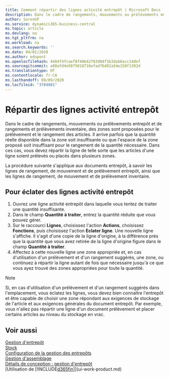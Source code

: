 ```yaml
---
title: Comment répartir des lignes activité entrepôt | Microsoft Docs
description: Dans le cadre de rangements, mouvements ou prélèvements entrepôt et de rangements et prélèvements inventaire, des zones sont proposées pour le prélèvement et le rangement des articles. Il arrive parfois que la quantité réelle disponible dans la zone soit insuffisante ou que l'espace de la zone proposé soit insuffisant pour le rangement de la quantité nécessaire. Dans ces cas, vous devez répartir la ligne de telle sorte que les articles d'une ligne soient prélevés ou placés dans plusieurs zones.
author: SorenGP
ms.service: dynamics365-business-central
ms.topic: article
ms.devlang: na
ms.tgt_pltfrm: na
ms.workload: na
ms.search.keywords: ''
ms.date: 04/01/2020
ms.author: edupont
ms.openlocfilehash: 4484f4fcaef8f48642f83984f1b3dab8acc14def
ms.sourcegitcommit: a80afd4e5075018716efad76d82a54e158f1392d
ms.translationtype: HT
ms.contentlocale: fr-CA
ms.lasthandoff: 09/09/2020
ms.locfileid: "3784981"
---
```

# <a name="split-warehouse-activity-lines"></a>Répartir des lignes activité entrepôt
Dans le cadre de rangements, mouvements ou prélèvements entrepôt et de rangements et prélèvements inventaire, des zones sont proposées pour le prélèvement et le rangement des articles. Il arrive parfois que la quantité réelle disponible dans la zone soit insuffisante ou que l'espace de la zone proposé soit insuffisant pour le rangement de la quantité nécessaire. Dans ces cas, vous devez répartir la ligne de telle sorte que les articles d'une ligne soient prélevés ou placés dans plusieurs zones.  

La procédure suivante s'applique aux documents entrepôt, à savoir les lignes de rangement, de mouvement et de prélèvement entrepôt, ainsi que les lignes de rangement, de mouvement et de prélèvement inventaire.  

## <a name="to-split-warehouse-activity-lines"></a>Pour éclater des lignes activité entrepôt  
1.  Ouvrez une ligne activité entrepôt dans laquelle vous tentez de traiter une quantité insuffisante.  
2.  Dans le champ **Quantité à traiter**, entrez la quantité réduite que vous pouvez gérer.  
3.  Sur le raccourci **Lignes**, choisissez l'action **Actions**, choisissez **Fonctions**, puis choisissez l'action **Eclater ligne**. Une nouvelle ligne s'affiche. Il s'agit d'une copie de la ligne d'origine, à la différence près que la quantité que vous avez retirée de la ligne d'origine figure dans le champ **Quantité à traiter**.  
4.  Affectez à cette nouvelle ligne une zone appropriée et, en cas d'utilisation d'un prélèvement et d'un rangement suggérés, une zone, ou continuez à répartir la ligne autant de fois que nécessaire jusqu'à ce que vous ayez trouvé des zones appropriées pour toute la quantité.  

> [!NOTE]  
>  Si, en cas d'utilisation d'un prélèvement et d'un rangement suggérés dans l'emplacement, vous éclatez les lignes, vous devez bien connaître l'entrepôt et être capable de choisir une zone répondant aux exigences de stockage de l'article et aux exigences générales du document entrepôt. Par exemple, vous n'allez pas répartir une ligne d'un document prélèvement et placer certains articles au niveau du stockage en vrac.  

## <a name="see-also"></a>Voir aussi  
[Gestion d'entrepôt](warehouse-manage-warehouse.md)  
[Stock](inventory-manage-inventory.md)  
[Configuration de la gestion des entrepôts](warehouse-setup-warehouse.md)     
[Gestion d'assemblage](assembly-assemble-items.md)    
[Détails de conception : gestion d'entrepôt](design-details-warehouse-management.md)  
[Utilisation de [!INCLUDE[d365fin](includes/d365fin_md.md)]](ui-work-product.md)
